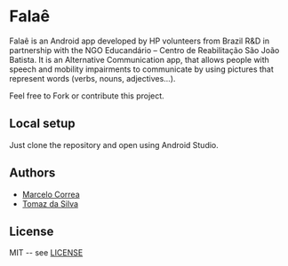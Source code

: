 # Falaê

Falaê is an Android app developed by HP volunteers from Brazil R&D in
partnership with the NGO Educandário – Centro de Reabilitação São João
Batista. It is an Alternative Communication app, that allows people with
speech and mobility impairments to communicate by using pictures that
represent words (verbs, nouns, adjectives…).

Feel free to Fork or contribute this project.

## Local setup

Just clone the repository and open using Android Studio.

## Authors

* [Marcelo Correa](https://github.com/marcelorcorrea)
* [Tomaz da Silva](https://github.com/trdasilva)

## License

MIT -- see [LICENSE](LICENSE)


